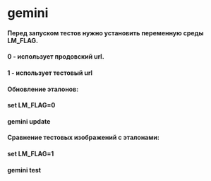# gemini
#### Перед запуском тестов нужно установить переменную среды LM_FLAG.
#### 0 - использует продовский url.
#### 1 - использует тестовый url

#### Обновление эталонов:
#### set LM_FLAG=0
#### gemini update

#### Сравнение тестовых изображений с эталонами:
#### set LM_FLAG=1
#### gemini test
